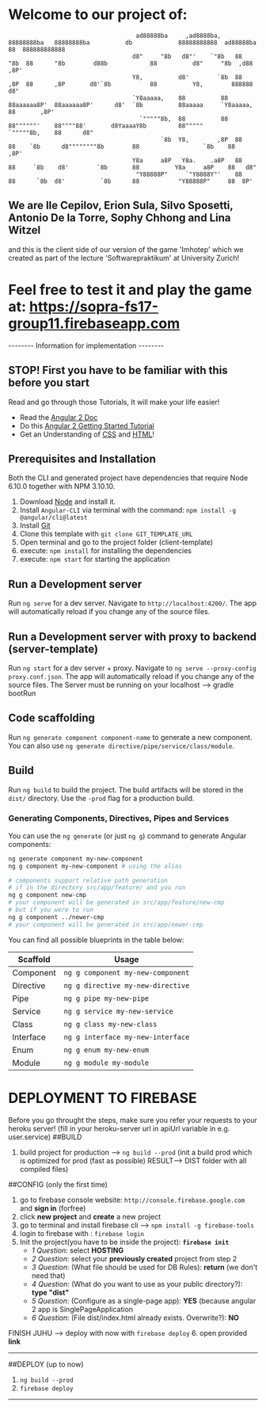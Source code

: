 # Welcome to our project of:
                                                                                                                                                                 
                                        ad88888ba     ,ad8888ba,    88888888ba   88888888ba          db             88888888888  ad88888ba     88  888888888888
                                       d8"     "8b   d8"'    `"8b   88      "8b  88      "8b        d88b            88          d8"     "8b  ,d88          ,8P'
                                       Y8,          d8'        `8b  88      ,8P  88      ,8P       d8'`8b           88          Y8,        888888         d8"
                                       `Y8aaaaa,    88          88  88aaaaaa8P'  88aaaaaa8P'      d8'  `8b          88aaaaa     `Y8aaaaa,      88       ,8P'
                                         `"""""8b,  88          88  88""""""'    88""""88'       d8YaaaaY8b         88"""""       `"""""8b,    88      d8"
                                               `8b  Y8,        ,8P  88           88    `8b      d8""""""""8b        88                  `8b    88    ,8P'
                                       Y8a     a8P   Y8a.    .a8P   88           88     `8b    d8'        `8b       88          Y8a     a8P    88   d8"
                                        "Y88888P"     `"Y8888Y"'    88           88      `8b  d8'          `8b      88           "Y88888P"     88  8P'


## We are Ile Cepilov, Erion Sula, Silvo Sposetti, Antonio De la Torre, Sophy Chhong and Lina Witzel
and this is the client side of our version of the game 'Imhotep' which we created as part of the lecture
'Softwarepraktikum' at University Zurich!

# Feel free to test it and play the game at: https://sopra-fs17-group11.firebaseapp.com












-------- Information for implementation --------

## STOP! First you have to be familiar with this before you start
Read and go through those Tutorials, It will make your life easier!

  - Read the [Angular 2 Doc](https://angular.io/docs/ts/latest/guide/)
  - Do this [Angular 2 Getting Started Tutorial](https://angular.io/docs/ts/latest/tutorial/)
  - Get an Understanding of [CSS](https://www.w3schools.com/css/) and [HTML](https://www.w3schools.com/html/)! 
                                                                              
## Prerequisites and Installation

Both the CLI and generated project have dependencies that require Node 6.10.0 together
with NPM 3.10.10.

  1. Download [Node](https://nodejs.org/en/download/) and install it.
  2. Install `Angular-CLI` via terminal with the command: `npm install -g @angular/cli@latest`
  3. Install [Git](https://git-scm.com/downloads)
  4. Clone this template with `git clone GIT_TEMPLATE_URL`
  5. Open terminal and go to the project folder (client-template)
  6. execute: `npm install` for installing the dependencies
  7. execute: `npm start`  for starting the application

## Run a Development server
Run `ng serve` for a dev server. Navigate to `http://localhost:4200/`. The app will automatically reload if you change any of the source files.

## Run a Development server with proxy to backend (server-template)

Run `ng start` for a dev server + proxy. Navigate to `ng serve --proxy-config proxy.conf.json`. 
The app will automatically reload if you change any of the source files.
The Server must be running on your localhost --> gradle bootRun

## Code scaffolding

Run `ng generate component component-name` to generate a new component. You can also use `ng generate directive/pipe/service/class/module`.

## Build

Run `ng build` to build the project. The build artifacts will be stored in the `dist/` directory. Use the `-prod` flag for a production build.

### Generating Components, Directives, Pipes and Services

You can use the `ng generate` (or just `ng g`) command to generate Angular components:

```bash
ng generate component my-new-component
ng g component my-new-component # using the alias

# components support relative path generation
# if in the directory src/app/feature/ and you run
ng g component new-cmp
# your component will be generated in src/app/feature/new-cmp
# but if you were to run
ng g component ../newer-cmp
# your component will be generated in src/app/newer-cmp
```
You can find all possible blueprints in the table below:

Scaffold  | Usage
---       | ---
Component | `ng g component my-new-component`
Directive | `ng g directive my-new-directive`
Pipe      | `ng g pipe my-new-pipe`
Service   | `ng g service my-new-service`
Class     | `ng g class my-new-class`
Interface | `ng g interface my-new-interface`
Enum      | `ng g enum my-new-enum`
Module    | `ng g module my-module`

# DEPLOYMENT TO FIREBASE
Before you go throught the steps, make sure you refer your requests to your heroku server!
(fill in your heroku-server url in apiUrl variable in e.g. user.service)
##BUILD
1. build project for production --> `ng build --prod`
(init a build prod which is optimized for prod (fast as possible)
RESULT--> DIST folder with all compiled files)

##CONFIG  (only the first time)
1. go to firebase console website: `http://console.firebase.google.com` and **sign in** (forfree)
2. click **new project** and **create** a new project
3. go to terminal and install firebase cli --> `npm install -g firebase-tools`
4. login to firebase with : `firebase login`
5. Init the project(you have to be inside the project): **`firebase init`**
    * _1 Question_:   select **HOSTING**
    * _2 Question_:   select your **previously created** project from step 2
    * _3 Question_:   (What file should be used for DB Rules):    **return** (we don't need that)
    * _4 Question_:   (What do you want to use as your public directory?): **type "dist"**
    * _5 Question_:   (Configure as a single-page app): **YES** (because angular 2 app is SinglePageApplication
    * _6 Question_:   (File dist/index.html already exists. Overwrite?): **NO**

FINISH JUHU --> deploy with now with `firebase deploy`
6. open provided **link**

-----------------------------------------------------------------------------------
##DEPLOY (up to now)
1. `ng build --prod`
2. `firebase deploy`

------------------------

